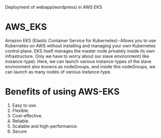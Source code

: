 Deployment of webapp(wordpress) in AWS EKS
# AWS_EKS

Amazon EKS (Elastic Container Service for Kubernetes) - Allows you to use Kubernetes on AWS without installing and managing your own Kubernetes control plane.
EKS itself manages the master node privately inside its own infrastructure. Only we have to worry about our slave environment( like instance-type).
Here, we can launch various instance-types of the slave environment also knowns as nodeGroups, and inside this nodeGroups, we can launch as many nodes of various instance-type.

# Benefits of using AWS-EKS
1. Easy to use.
2. Flexible.
3. Cost-effective.
4. Reliable.
5. Scalable and high-performance.
6. Secure
